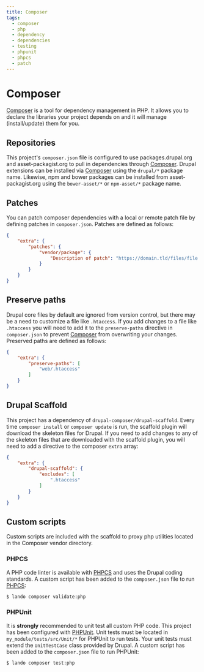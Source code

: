 ```yaml
---
title: Composer
tags:
  - composer
  - php
  - dependency
  - dependencies
  - testing
  - phpunit
  - phpcs
  - patch
---
```

# Composer

[Composer][] is a tool for dependency management in PHP. It allows you to
declare the libraries your project depends on and it will manage
(install/update) them for you.

## Repositories

This project's `composer.json` file is configured to use packages.drupal.org and
asset-packagist.org to pull in dependencies through [Composer][]. Drupal
extensions can be installed via [Composer][] using the `drupal/*` package name.
Likewise, npm and bower packages can be installed from asset-packagist.org using
the `bower-asset/*` or `npm-asset/*` package name.

## Patches

You can patch composer dependencies with a local or remote patch file by
defining patches in `composer.json`. Patches are defined as follows:

```json
{
    "extra": {
        "patches": {
            "vendor/package": {
                "Description of patch": "https://domain.tld/files/file.patch"
            }
        }
    }
}
```

## Preserve paths

Drupal core files by default are ignored from version control, but there may be
a need to customize a file like `.htaccess`. If you add changes to a file like
`.htaccess` you will need to add it to the `preserve-paths` directive in
`composer.json` to prevent [Composer][] from overwriting your changes. Preserved
paths are defined as follows:

```json
{
    "extra": {
        "preserve-paths": [
            "web/.htaccess"
        ]
    }
}
```

## Drupal Scaffold

This project has a dependency of `drupal-composer/drupal-scaffold`. Every time
`composer install` or `composer update` is run, the scaffold plugin will
download the skeleton files for Drupal. If you need to add changes to any of the
skeleton files that are downloaded with the scaffold plugin, you will need to
add a directive to the composer `extra` array:

```json
{
    "extra": {
        "drupal-scaffold": {
            "excludes": [
                ".htaccess"
            ]
        }
    }
}
```

## Custom scripts

Custom scripts are included with the scaffold to proxy php utilities located in
the Composer vendor directory.

### PHPCS

A PHP code linter is available with [PHPCS][] and uses the Drupal coding
standards. A custom script has been added to the `composer.json` file to run
[PHPCS][]:

```bash
$ lando composer validate:php
```

### PHPUnit

It is **strongly** recommended to unit test all custom PHP code. This project
has been configured with [PHPUnit][]. Unit tests must be located in
`my_module/tests/src/Unit/*` for PHPUnit to run tests. Your unit tests must
extend the `UnitTestCase` class provided by Drupal. A custom script has been
added to the `composer.json` file to run PHPUnit:

```bash
$ lando composer test:php
```

[Composer]: https://getcomposer.org
[PHPCS]: https://github.com/squizlabs/PHP_CodeSniffer
[PHPUnit]: https://phpunit.de
